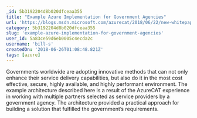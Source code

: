 ```yaml
---
_id: 5b3192204d8b020dfceaa355
title: "Example Azure Implementation for Government Agencies"
url: 'https://blogs.msdn.microsoft.com/azurecat/2018/06/22/new-whitepaper-example-azure-implementation-for-government-agencies/'
category: 5b3192204d8b020dfceaa355
slug: 'example-azure-implementation-for-government-agencies'
user_id: 5a83ce59d6eb0005c4ecda2c
username: 'bill-s'
createdOn: '2018-06-26T01:08:48.821Z'
tags: [azure]
---
```


Governments worldwide are adopting innovative methods that can not only enhance their service delivery capabilities, but also do it in the most cost effective, secure, highly available, and highly performant environment. The example architecture described here is a result of the AzureCAT experience in working with multiple partners selected as service providers by a government agency. The architecture provided a practical approach for building a solution that fulfilled the government’s requirements.

